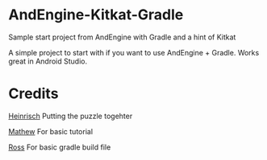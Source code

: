 AndEngine-Kitkat-Gradle
=======================

Sample start project from AndEngine with Gradle and a hint of Kitkat

A simple project to start with if you want to use AndEngine + Gradle. Works great in Android Studio.


Credits
=======
[Heinrisch](https://github.com/heinrisch) Putting the puzzle togehter

[Mathew](http://www.matim-dev.com/) For basic tutorial

[Ross](https://github.com/ross) For basic gradle build file
